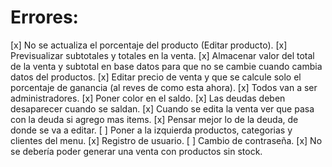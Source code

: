 # Errores:

[x] No se actualiza el porcentaje del producto (Editar producto).
[x] Previsualizar subtotales y totales en la venta.
[x] Almacenar valor del total de la venta y subtotal en base datos para que no se cambie cuando cambia datos del productos.
[x] Editar precio de venta y que se calcule solo el porcentaje de ganancia (al reves de como esta ahora).
[x] Todos van a ser administradores.
[x] Poner color en el saldo.
[x] Las deudas deben desaparecer cuando se saldan.
[x] Cuando se edita la venta ver que pasa con la deuda si agrego mas items.
[x] Pensar mejor lo de la deuda, de donde se va a editar.
[ ] Poner a la izquierda productos, categorias y clientes del menu.
[x] Registro de usuario.
[ ] Cambio de contraseña.
[x] No se debería poder generar una venta con productos sin stock.
